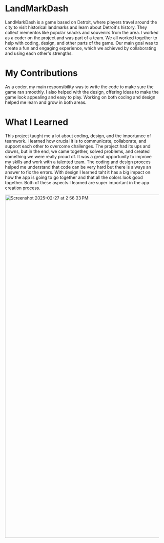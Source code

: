 # LandMarkDash 

LandMarkDash is a game based on Detroit, where players travel around the city to visit historical landmarks and learn about Detroit's history. They collect mementos like popular snacks and souvenirs from the area. I worked as a coder on the project and was part of a team. We all worked together to help with coding, design, and other parts of the game. Our main goal was to create a fun and engaging experience, which we achieved by collaborating and using each other's strengths.
# My Contributions
As a coder, my main responsibility was to write the code to make sure the game ran smoothly. I also helped with the design, offering ideas to make the game look appealing and easy to play. Working on both coding and design helped me learn and grow in both areas.
# What I Learned
This project taught me a lot about coding, design, and the importance of teamwork. I learned how crucial it is to communicate, collaborate, and support each other to overcome challenges. The project had its ups and downs, but in the end, we came together, solved problems, and created something we were really proud of. It was a great opportunity to improve my skills and work with a talented team. The coding and design procces helped me understand that code can be very hard but there is always an answer to fix the errors. With design I learned taht it has a big impact on how the app is going to go together and that all the colors look good together. Both of these aspects I learned are super important in the app creation process.

<img width="1120" alt="Screenshot 2025-02-27 at 2 56 33 PM" src="https://github.com/user-attachments/assets/2b5e1c3c-fada-4daf-8e62-b9fe03723e7d" />


